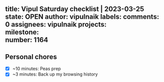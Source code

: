 title:	Vipul Saturday checklist | 2023-03-25
state:	OPEN
author:	vipulnaik
labels:	
comments:	0
assignees:	vipulnaik
projects:	
milestone:	
number:	1164
--
## Personal chores

- [x] ~10 minutes: Peas prep
- [x] ~3 minutes: Back up my browsing history 
